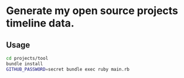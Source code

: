 Generate my open source projects timeline data.
==================

Usage
------------------
```bash
cd projects/tool
bundle install
GITHUB_PASSWORD=secret bundle exec ruby main.rb
```
